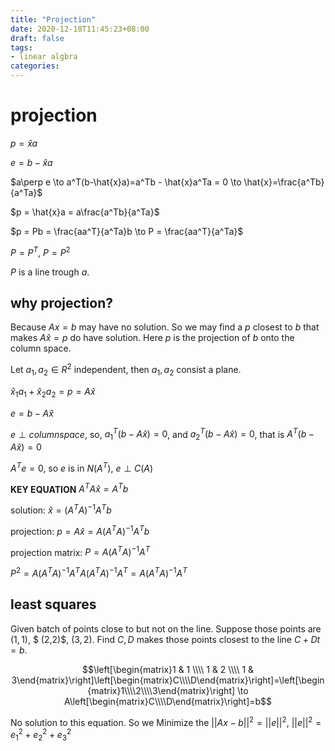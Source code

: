 ```yaml
---
title: "Projection"
date: 2020-12-18T11:45:23+08:00
draft: false
tags:
- linear algbra
categories:
---
```


# projection

$p = \hat{x}a$

$e = b - \hat{x}a$

$a\perp e \to a^T(b-\hat{x}a)=a^Tb - \hat{x}a^Ta = 0 \to \hat{x}=\frac{a^Tb}{a^Ta}$

$p = \hat{x}a = a\frac{a^Tb}{a^Ta}$

$p = Pb = \frac{aa^T}{a^Ta}b \to P = \frac{aa^T}{a^Ta}$

$P = P^T$, $P = P^2$

$P$ is a line trough $a$.

## why projection?

Because $Ax = b$ may have no solution. So we may find a $p$ closest to $b$ that makes  $A\hat{x} = p$ do have solution. Here $p$ is the projection of $b$ onto the column space. 

Let $a_1, a_2\in R^2$ independent, then $a_1, a_2$ consist a plane. 

$\hat{x}_1a_1 + \hat{x}_2a_2 = p = A\hat{x}$

$e = b - A\hat{x}$

$e\perp column space$, so, $a_1^T(b-A\hat{x}) = 0$, and $a_2^T(b-A\hat{x})=0$, that is $A^T(b-A\hat{x}) = 0$

$A^Te = 0$, so $e$ is in $N(A^T)$, $e \perp C(A)$

**KEY EQUATION** $A^TA\hat{x} = A^Tb$

solution: $\hat{x} = (A^TA)^{-1}A^Tb$

projection: $p = A\hat{x} = A(A^TA)^{-1}A^Tb$

projection matrix: $P = A(A^TA)^{-1}A^T$

$P^2 = A(A^TA)^{-1}A^TA(A^TA)^{-1}A^T = A(A^TA)^{-1}A^T$

## least squares

Given batch of points close to but not on the line. Suppose those points are $(1, 1)$, $ (2,2)$, $(3,2)$. Find $C, D$ makes those points closest to the line $C+Dt = b$.

$$\left[\begin{matrix}1 & 1 \\\\ 1 & 2 \\\\ 1 & 3\end{matrix}\right]\left[\begin{matrix}C\\\\D\end{matrix}\right]=\left[\begin{matrix}1\\\\2\\\\3\end{matrix}\right] \to A\left[\begin{matrix}C\\\\D\end{matrix}\right]=b$$

No solution to this equation. So we Minimize the $||Ax - b||^2 = ||e||^2$, $||e||^2 = e_1^2+e_2^2+e_3^2$


